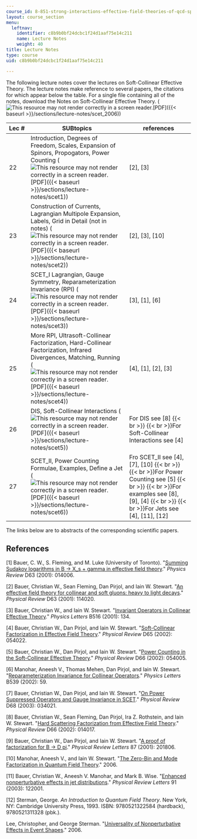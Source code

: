 ```yaml
---
course_id: 8-851-strong-interactions-effective-field-theories-of-qcd-spring-2006
layout: course_section
menu:
  leftnav:
    identifier: c8b9b0bf24dcbc1f24d1aaf75e14c211
    name: Lecture Notes
    weight: 40
title: Lecture Notes
type: course
uid: c8b9b0bf24dcbc1f24d1aaf75e14c211

---
```


The following lecture notes cover the lectures on Soft-Collinear Effective Theory. The lecture notes make reference to several papers, the citations for which appear below the table. For a single file containing all of the notes, download the Notes on Soft-Collinear Effective Theory. (![This resource may not render correctly in a screen reader.](/images/inacessible.gif)[PDF]({{< baseurl >}}/sections/lecture-notes/scet_2006))

| Lec # | SUBtopics | references |
| --- | --- | --- |
| 22 | Introduction, Degrees of Freedom, Scales, Expansion of Spinors, Propogators, Power Counting (![This resource may not render correctly in a screen reader.](/images/inacessible.gif)[PDF]({{< baseurl >}}/sections/lecture-notes/scet1)) | \[2\], \[3\] |
| 23 | Construction of Currents, Lagrangian Multipole Expansion, Labels, Grid in Detail (not in notes) (![This resource may not render correctly in a screen reader.](/images/inacessible.gif)[PDF]({{< baseurl >}}/sections/lecture-notes/scet2)) | \[2\], \[3\], \[10\] |
| 24 | SCET\_I Lagrangian, Gauge Symmetry, Reparameterization Invariance (RPI) (![This resource may not render correctly in a screen reader.](/images/inacessible.gif)[PDF]({{< baseurl >}}/sections/lecture-notes/scet3)) | \[3\], \[1\], \[6\] |
| 25 | More RPI, Ultrasoft-Collinear Factorization, Hard-Collinear Factorization, Infrared Divergences, Matching, Running (![This resource may not render correctly in a screen reader.](/images/inacessible.gif)[PDF]({{< baseurl >}}/sections/lecture-notes/scet4)) | \[4\], \[1\], \[2\], \[3\] |
| 26 | DIS, Soft-Collinear Interactions (![This resource may not render correctly in a screen reader.](/images/inacessible.gif)[PDF]({{< baseurl >}}/sections/lecture-notes/scet5)) | For DIS see \[8\]  {{< br >}}  {{< br >}}For Soft-Collinear Interactions see \[4\] |
| 27 | SCET\_II, Power Counting Formulae, Examples, Define a Jet (![This resource may not render correctly in a screen reader.](/images/inacessible.gif)[PDF]({{< baseurl >}}/sections/lecture-notes/scet6)) | Fro SCET\_II see \[4\], \[7\], \[10\]  {{< br >}}  {{< br >}}For Power Counting see \[5\]  {{< br >}}  {{< br >}}For examples see \[8\], \[9\], \[4\]  {{< br >}}  {{< br >}}For Jets see \[4\], \[11\], \[12\] 

The links below are to abstracts of the corresponding scientific papers.

References
----------

\[1\] Bauer, C. W., S. Fleming, and M. Luke (University of Toronto). "[Summing Sudakov logarithms in B -> X\_s + gamma in effective field theory](http://de.arxiv.org/abs/hep-ph/0005275)." _Physics Review_ D63 (2001): 014006.

\[2\] Bauer, Christian W., Sean Fleming, Dan Pirjol, and Iain W. Stewart. "[An effective field theory for collinear and soft gluons: heavy to light decays](http://de.arxiv.org/abs/hep-ph/0011336)." _Physical Review_ D63 (2001): 114020.

\[3\] Bauer, Christian W., and Iain W. Stewart. "[Invariant Operators in Collinear Effective Theory](http://de.arxiv.org/abs/hep-ph/0107001)." _Physics Letters_ B516 (2001): 134.

\[4\] Bauer, Christian W., Dan Pirjol, and Iain W. Stewart. "[Soft-Collinear Factorization in Effective Field Theory](http://de.arxiv.org/abs/hep-ph/0109045)." _Physical Review_ D65 (2002): 054022.

\[5\] Bauer, Christian W., Dan Pirjol, and Iain W. Stewart. "[Power Counting in the Soft-Collinear Effective Theory](http://de.arxiv.org/abs/hep-ph/0205289)." _Physical Review_ D66 (2002): 054005.

\[6\] Manohar, Aneesh V., Thomas Mehen, Dan Pirjol, and Iain W. Stewart. "[Reparameterization Invariance for Collinear Operators](http://de.arxiv.org/abs/hep-ph/0204229)." _Physics Letters_ B539 (2002): 59.

\[7\] Bauer, Christian W., Dan Pirjol, and Iain W. Stewart. "[On Power Suppressed Operators and Gauge Invariance in SCET](http://de.arxiv.org/abs/hep-ph/0303156)." _Physical Review_ D68 (2003): 034021.

\[8\] Bauer, Christian W., Sean Fleming, Dan Pirjol, Ira Z. Rothstein, and Iain W. Stewart. "[Hard Scattering Factorization from Effective Field Theory](http://de.arxiv.org/abs/hep-ph/0202088)." _Physical Review_ D66 (2002): 014017.

\[9\] Bauer, Christian W., Dan Pirjol, and Iain W. Stewart. "[A proof of factorization for B -> D pi](http://de.arxiv.org/abs/hep-ph/0107002)." _Physical Review Letters_ 87 (2001): 201806.

\[10\] Manohar, Aneesh V., and Iain W. Stewart. "[The Zero-Bin and Mode Factorization in Quantum Field Theory](http://de.arxiv.org/abs/hep-ph/0605001)." 2006.

\[11\] Bauer, Christian W., Aneesh V. Manohar, and Mark B. Wise. "[Enhanced nonperturbative effects in jet distributions](http://de.arxiv.org/abs/hep-ph/0212255)." _Physical Review Letters_ 91 (2003): 122001.

\[12\] Sterman, George. _An Introduction to Quantum Field Theory_. New York, NY: Cambridge University Press, 1993. ISBN: 9780521322584 (hardback), 9780521311328 (pbk.).

Lee, Christopher, and George Sterman. "[Universality of Nonperturbative Effects in Event Shapes](http://de.arxiv.org/abs/hep-ph/0603066)." 2006.
